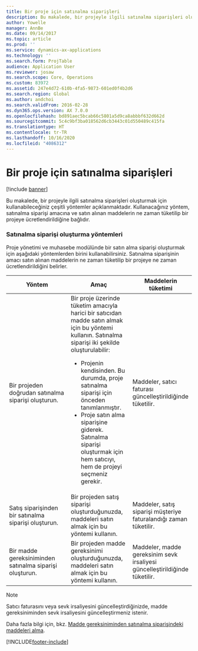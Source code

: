 ```yaml
---
title: Bir proje için satınalma siparişleri
description: Bu makalede, bir projeyle ilgili satınalma siparişleri oluşturmak için kullanabileceğiniz çeşitli yöntemler açıklanmaktadır. Kullanacağınız yöntem, satınalma siparişi amacına ve satın alınan maddelerin ne zaman tüketilip bir projeye ücretlendirildiğine bağlıdır.
author: Yowelle
manager: AnnBe
ms.date: 09/14/2017
ms.topic: article
ms.prod: ''
ms.service: dynamics-ax-applications
ms.technology: ''
ms.search.form: ProjTable
audience: Application User
ms.reviewer: josaw
ms.search.scope: Core, Operations
ms.custom: 83972
ms.assetid: 247e4d72-610b-4fa5-9873-601ed0f4b2d6
ms.search.region: Global
ms.author: andchoi
ms.search.validFrom: 2016-02-28
ms.dyn365.ops.version: AX 7.0.0
ms.openlocfilehash: bd891aec5bcab66c5801a5d9ca8abbbf632d662d
ms.sourcegitcommit: 5c4c9bf3ba018562d6cb3443c01d550489c415fa
ms.translationtype: HT
ms.contentlocale: tr-TR
ms.lasthandoff: 10/16/2020
ms.locfileid: "4086312"
---
```

# <a name="purchase-orders-for-a-project"></a>Bir proje için satınalma siparişleri

[!include [banner](../includes/banner.md)]

Bu makalede, bir projeyle ilgili satınalma siparişleri oluşturmak için kullanabileceğiniz çeşitli yöntemler açıklanmaktadır. Kullanacağınız yöntem, satınalma siparişi amacına ve satın alınan maddelerin ne zaman tüketilip bir projeye ücretlendirildiğine bağlıdır.

### <a name="methods-for-creating-a-purchase-order"></a>Satınalma siparişi oluşturma yöntemleri

Proje yönetimi ve muhasebe modülünde bir satın alma siparişi oluşturmak için aşağıdaki yöntemlerden birini kullanabilirsiniz. Satınalma siparişinin amacı satın alınan maddelerin ne zaman tüketilip bir projeye ne zaman ücretlendirildiğini belirler.

<table>
<colgroup>
<col width="33%" />
<col width="33%" />
<col width="33%" />
</colgroup>
<thead>
<tr class="header">
<th>Yöntem</th>
<th>Amaç</th>
<th>Maddelerin tüketimi</th>
</tr>
</thead>
<tbody>
<tr class="odd">
<td>Bir projeden doğrudan satınalma siparişi oluşturun.</td>
<td>Bir proje üzerinde tüketim amacıyla harici bir satıcıdan madde satın almak için bu yöntemi kullanın. Satınalma siparişi iki şekilde oluşturulabilir:
<ul>
<li>Projenin kendisinden. Bu durumda, proje satınalma siparişi için önceden tanımlanmıştır.</li>
<li>Proje satın alma siparişine giderek. Satınalma siparişi oluşturmak için hem satıcıyı, hem de projeyi seçmeniz gerekir.</li>
</ul></td>
<td>Maddeler, satıcı faturası güncelleştirildiğinde tüketilir.</td>
</tr>
<tr class="even">
<td>Satış siparişinden bir satınalma siparişi oluşturun.</td>
<td>Bir projeden satış siparişi oluşturduğunuzda, maddeleri satın almak için bu yöntemi kullanın.</td>
<td>Maddeler, satış siparişi müşteriye faturalandığı zaman tüketilir.</td>
</tr>
<tr class="odd">
<td>Bir madde gereksiniminden satınalma siparişi oluşturun.</td>
<td>Bir projeden madde gereksinimi oluşturduğunuzda, maddeleri satın almak için bu yöntemi kullanın.</td>
<td>Maddeler, madde gereksinim sevk irsaliyesi güncelleştirildiğinde tüketilir.</td>
</tr>
</tbody>
</table>

> [!NOTE] 
> Satıcı faturasını veya sevk irsaliyesini güncelleştirdiğinizde, madde gereksiniminden sevk irsaliyesini güncelleştirmeniz istenir.

Daha fazla bilgi için, bkz. [Madde gereksiniminden satınalma siparişindeki maddeleri alma](tasks/receive-items-purchase-order-item-requirement.md).



[!INCLUDE[footer-include](../includes/footer-banner.md)]
